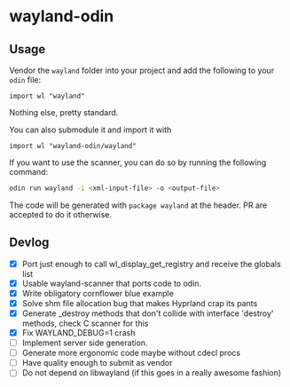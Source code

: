 # wayland-odin

## Usage
Vendor the `wayland` folder into your project and add the following to your `odin` file:

```odin
import wl "wayland"

```
Nothing else, pretty standard.

You can also submodule it and import it with
```odin
import wl "wayland-odin/wayland"
```

If you want to use the scanner, you can do so by running the following command:

```bash
odin run wayland -i <xml-input-file> -o <output-file>
```
The code will be generated with `package wayland` at the header. PR are accepted to do it otherwise.

## Devlog
- [x] Port just enough to call wl_display_get_registry and receive the globals list
- [x] Usable wayland-scanner that ports code to odin.
- [x] Write obligatory cornflower blue example
- [x] Solve shm file allocation bug that makes Hyprland crap its pants
- [x] Generate _destroy methods that don't collide with interface 'destroy' methods, check C scanner for this
- [x] Fix WAYLAND_DEBUG=1 crash
- [ ] Implement server side generation.
- [ ] Generate more ergonomic code maybe without cdecl procs
- [ ] Have quality enough to submit as vendor
- [ ] Do not depend on libwayland (if this goes in a really awesome fashion)
